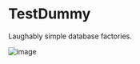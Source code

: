 # TestDummy

Laughably simple database factories.

![image](https://dl.dropboxusercontent.com/u/774859/GitHub-Repos/testdummy/crashtestdummy.jpg)
